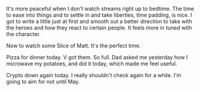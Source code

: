 It's more peaceful when I don't watch streams right up to bedtime. The time to ease into things and to settle in and take liberties, time padding, is nice. I got to write a little just at first and smooth out a better direction to take with the heroes and how they react to certain people. It feels more in tuned with the character.

Now to watch some Slice of Matt. It's the perfect time.

Pizza for dinner today. V got them. So full. Dad asked me yesterday how I microwave my potatoes, and did it today, which made me feel useful.

Crypto down again today. I really shouldn't check again for a while. I'm going to aim for not until May.
